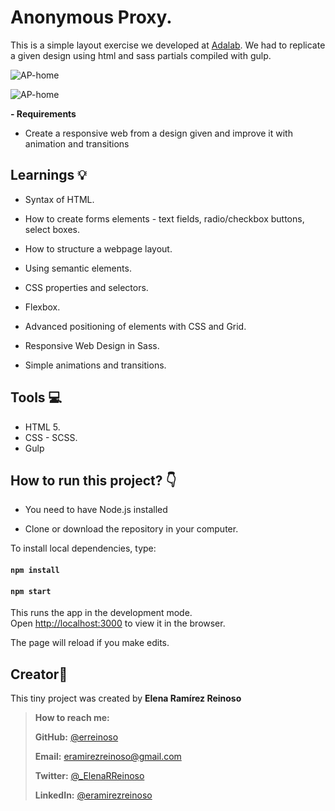 # Anonymous Proxy.

This is a simple layout exercise we developed at [Adalab](https://adalab.es/). We had to replicate a given design using html and sass partials compiled with gulp.

![AP-home](https://github.com/erreinoso/Anonymous-Proxy/blob/master/webdesign-readme.PNG)

![AP-home](https://github.com/erreinoso/Anonymous-Proxy/blob/master/webdesign-readme2.PNG)

**- Requirements**

- Create a responsive web from a design given and improve it with animation and transitions

## Learnings 💡

- Syntax of HTML.

- How to create forms elements - text fields, radio/checkbox buttons, select boxes.

- How to structure a webpage layout.

- Using semantic elements.

- CSS properties and selectors.

- Flexbox.

- Advanced positioning of elements with CSS and Grid.

- Responsive Web Design in Sass.

- Simple animations and transitions.

## Tools 💻

- HTML 5.
- CSS - SCSS.
- Gulp

## How to run this project? :point_down:

- You need to have Node.js installed

- Clone or download the repository in your computer.

To install local dependencies, type:

#### `npm install`

#### `npm start`

This runs the app in the development mode.<br />
Open [http://localhost:3000](http://localhost:3000) to view it in the browser.

The page will reload if you make edits.<br />

## Creator👋

This tiny project was created by **Elena Ramírez Reinoso**

> **How to reach me:**
>
> **GitHub:** [@erreinoso](https://github.com/erreinoso)
>
> **Email:** <eramirezreinoso@gmail.com>
>
> **Twitter:** [@\_ElenaRReinoso](https://twitter.com/_ElenaRReinoso)
>
> **LinkedIn:** [@eramirezreinoso](https://www.linkedin.com/in/eramirezreinoso/)
